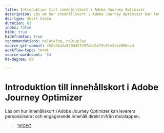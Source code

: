 ```yaml
---
title: Introduktion till innehållskort i Adobe Journey Optimizer
description: Läs om hur innehållskort i Adobe Journey Optimizer kan leverera personaliserat och engagerande innehåll direkt inifrån mobilappen.
doc-type: Short Video
duration: 63
index: false
hide: true
hidefromtoc: true
recommendations: noCatalog, noDisplay
source-git-commit: e52cdba2a9203497d97cbd1e75c81e3e4e556ac4
workflow-type: tm+mt
source-wordcount: '54'
ht-degree: 0%

---
```



# Introduktion till innehållskort i Adobe Journey Optimizer

Läs om hur innehållskort i Adobe Journey Optimizer kan leverera personaliserat och engagerande innehåll direkt inifrån mobilappen.

<!-- 62_S603_3442534_62_introduction-to-content-cards-in-adobe-journey-optimizer -->
>[!VIDEO](https://video.tv.adobe.com/v/3458206/?learn=on&enablevpops=true)
